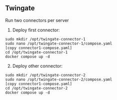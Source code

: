 ## Twingate
Run two connectors per server
1. Deploy first connector:
```
sudo mkdir /opt/twingate-connector-1
sudo nano /opt/twingate-connector-1/compose.yaml
[copy connector1-compose.yaml]
cd /opt/twingate-connector-1
docker compose up -d
```
2. Deploy other connector:
```
sudo mkdir /opt/twingate-connector-2
sudo nano /opt/twingate-connector-2/compose.yaml
[copy connector1-compose.yaml]
cd /opt/twingate-connector-2
docker compose up -d
```
